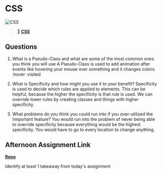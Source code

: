 # CSS

![CSS](https://bcw.blob.core.windows.net/public/cssUnit/1411879719053976)

> **📖 [CSS](https://codeworksacademy.com/fs-student-guide/resources/wk1/03-CSS)**

## Questions

1. What is a Pseudo-Class and what are some of the most common ones you think you will use
A Pseudo-Class is used to add animation after events like hovering your mouse over something and it changes colors. 
:hover
:visited

2. What is Specificity and how might you use it to your benefit?
Specificity is used to decide which rules are applied to elements. This can be helpful, because the higher the
specificity is that rule is used. We can override lower rules by creating classes and things with higher specificity. 

3. What problems do you think you could run into if you over-utilized the !important feature?
You would run into the problem of never being able to override specificity because everything would be the highest specificity. You would have to go to every location to change anything. 
## Afternoon Assignment Link

**[Repo](https://bdvassar.github.io/CoolSite/)**

Identify at least 1 takeaway from today's assignment
